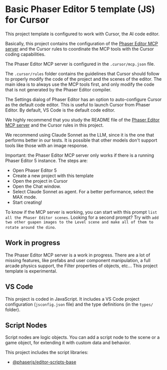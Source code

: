 # Basic Phaser Editor 5 template (JS) for Cursor

This project template is configured to work with Cursor, the AI code editor.

Basically, this project contains the configuration of the [Phaser Editor MCP server](https://github.com/phaserjs/editor-mcp-server) and the Cursor rules to coordinate the MCP tools with the Cursor coding capabilities.

The Phaser Editor MCP server is configured in the `.cursor/mcp.json` file.

The `.cursor/rules` folder contains the guidelines that Cursor should follow to properly modify the code of the project and the scenes of the editor. The main idea is to always use the MCP tools first, and only modify the code that is not generated by the Phaser Editor compiler.

The Settings dialog of Phaser Editor has an option to auto-configure Cursor as the default code editor. This is useful to launch Cursor from Phaser Editor. By default, VS Code is the default code editor.

We highly recommend that you study the README file of the [Phaser Editor MCP server](https://github.com/phaserjs/editor-mcp-server) and the Cursor rules in this project.

We recommend using Claude Sonnet as the LLM, since it is the one that performs better in our tests. It is possible that other models don't support tools like those with an image response.

Important: the Phaser Editor MCP server only works if there is a running Phaser Editor 5 instance. The steps are:

- Open Phaser Editor 5
- Create a new project with this template
- Open the project in Cursor
- Open the Chat window.
- Select Claude Sonnet as agent. For a better performance, select the MAX mode.
- Start creating!

To know if the MCP server is working, you can start with this prompt `list all the Phaser Editor scenes`. Looking for a second prompt? Try with `add two other guapen images to the Level scene and make all of them to rotate around the dino`.

## Work in progress

The Phaser Editor MCP server is a work in progress. There are a lot of missing features, like prefabs and user component manipulation, a full arcade physics support, the Filter properties of objects, etc... This project template is experimental.

## VS Code

This project is coded in JavaScript. It includes a VS Code project configuration (`jsconfig.json` file) and the type definitions (in the `types/` folder).

## Script Nodes

Script nodes are logic objects. You can add a script node to the scene or a game object, for extending it with custom data and behavior.

This project includes the script libraries:

- [@phaserjs/editor-scripts-base](https://github.com/phaserjs/editor-scripts-base)
